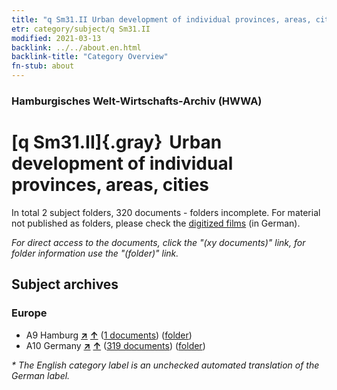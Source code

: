 ```yaml
---
title: "q Sm31.II Urban development of individual provinces, areas, cities"
etr: category/subject/q Sm31.II
modified: 2021-03-13
backlink: ../../about.en.html
backlink-title: "Category Overview"
fn-stub: about
---
```


### Hamburgisches Welt-Wirtschafts-Archiv (HWWA)
# [q Sm31.II]{.gray}&#8201; Urban development of individual provinces, areas, cities&#160; 





In total 2 subject folders, 320 documents - folders incomplete.
For material not published as folders, please check the [digitized films](/film/h1_sh) (in German).

_For direct access to the documents, click the "(xy documents)" link, for folder information use the "(folder)" link._

## Subject archives



### Europe

- A9 Hamburg [**&nearr;**](../../../geo/i/140905/about.en.html "Hamburg (all folders)") [**&uarr;**](../../../geo/about.en.html#A9 "Country category system") (<a href="https://pm20.zbw.eu/dfgview/sh/140905,182305" title="about: Hamburg : Urban development of individual provinces, areas, cities" target="_blank">1 documents</a>) ([folder](http://purl.org/pressemappe20/folder/sh/140905,182305))
- A10 Germany [**&nearr;**](../../../geo/i/126128/about.en.html "Germany (all folders)") [**&uarr;**](../../../geo/about.en.html#A10 "Country category system") (<a href="https://pm20.zbw.eu/dfgview/sh/126128,182305" title="about: Germany : Urban development of individual provinces, areas, cities" target="_blank">319 documents</a>) ([folder](http://purl.org/pressemappe20/folder/sh/126128,182305))


_* The English category label is an unchecked automated translation of the German label._

